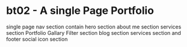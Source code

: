 # bt02 - A single Page Portfolio

single page nav section
contain hero section
about me section
services section
Portfolio Gallary Filter section
blog section
services section
and footer social icon section
